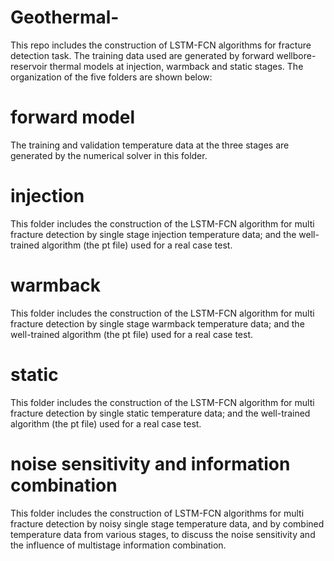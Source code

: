 # Geothermal-
This repo includes the construction of LSTM-FCN algorithms for fracture detection task. The training data used are generated by forward wellbore-reservoir thermal models at injection, warmback and static stages. 
The organization of the five folders are shown below:
# forward model
The training and validation temperature data at the three stages are generated by the numerical solver in this folder. 
# injection
This folder includes the construction of the LSTM-FCN algorithm for multi fracture detection by single stage injection temperature data; and the well-trained algorithm (the pt file) used for a real case test.
# warmback
This folder includes the construction of the LSTM-FCN algorithm for multi fracture detection by single stage warmback temperature data; and the well-trained algorithm (the pt file) used for a real case test.
# static
This folder includes the construction of the LSTM-FCN algorithm for multi fracture detection by single static temperature data; and the well-trained algorithm (the pt file) used for a real case test.
# noise sensitivity and information combination
This folder includes the construction of LSTM-FCN algorithms for multi fracture detection by noisy single stage temperature data, and by combined temperature data from various stages, to discuss the noise sensitivity and the influence of multistage information combination.
